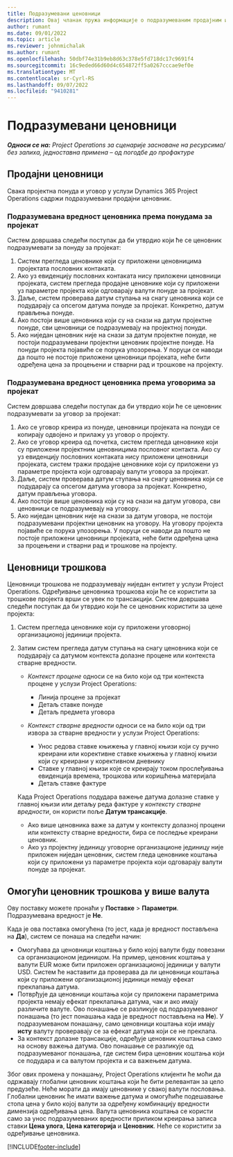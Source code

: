 ```yaml
---
title: Подразумевани ценовници
description: Овај чланак пружа информације о подразумеваним продајним и ценовницима трошкова у услузи Project Operations.
author: rumant
ms.date: 09/01/2022
ms.topic: article
ms.reviewer: johnmichalak
ms.author: rumant
ms.openlocfilehash: 50dbf74e31b9eb8d63c378e5fd718dc17c9691f4
ms.sourcegitcommit: 16c9eded66d60d4c654872ff5a0267cccae9ef0e
ms.translationtype: MT
ms.contentlocale: sr-Cyrl-RS
ms.lasthandoff: 09/07/2022
ms.locfileid: "9410281"
---
```

# <a name="default-price-lists"></a>Подразумевани ценовници

_**Односи се на:** Project Operations за сценарије засноване на ресурсима/без залиха, једноставна примена – од погодбе до профактуре_

## <a name="sales-price-lists"></a>Продајни ценовници

Свака пројектна понуда и уговор у услузи Dynamics 365 Project Operations садржи подразумевани продајни ценовник. 

### <a name="price-list-default-on-project-quotes"></a>Подразумевана вредност ценовника према понудама за пројекат
Систем довршава следећи поступак да би утврдио који ће се ценовник подразумевати за понуду за пројекат:

1. Систем прегледа ценовнике који су приложени ценовницима пројектата пословних контаката. 
1. Ако уз евиденцију пословних контаката нису приложени ценовници пројеката, систем прегледа продајне ценовнике који су приложени уз параметре пројекта који одговарају валути понуде за пројекат.
1. Даље, систем проверава датум ступања на снагу ценовника који се подударају са опсегом датума понуде за пројекат. Конкретно, датум прављења понуде.
1. Ако постоји више ценовника који су на снази на датум пројектне понуде, сви ценовници се подразумевају на пројектној понуди.
1. Ако ниједан ценовник није на снази за датум пројектне понуде, не постоји подразумевани пројектни ценовник пројектне понуде. На понуди пројекта појавиће се порука упозорења. У поруци се наводи да пошто не постоје приложени ценовници пројеката, неће бити одређена цена за процењени и стварни рад и трошкове на пројекту.

### <a name="price-list-default-on-project-contracts"></a>Подразумевана вредност ценовника према уговорима за пројекат 
Систем довршава следећи поступак да би утврдио који ће се ценовник подразумевати за уговор за пројекат:

1. Ако се уговор креира из понуде, ценовници пројеката на понуди се копирају одвојено и прилажу уз уговор о пројекту.
1. Ако се уговор креира од почетка, систем прегледа ценовнике који су приложени пројектним ценовницима пословног контакта. Ако су уз евиденцију пословних контаката нису приложени ценовници пројеката, систем тражи продајне ценовнике који су приложени уз параметре пројекта који одговарају валути уговора за пројекат.
1. Даље, систем проверава датум ступања на снагу ценовника који се подударају са опсегом датума уговора за пројекат. Конкретно, датум прављења уговора.
1. Ако постоји више ценовника који су на снази на датум уговора, сви ценовници се подразумевају на уговору.
1. Ако ниједан ценовник није на снази за датум уговора, не постоји подразумевани пројектни ценовник на уговору. На уговору пројекта појавиће се порука упозорења. У поруци се наводи да пошто не постоје приложени ценовници пројеката, неће бити одређена цена за процењени и стварни рад и трошкове на пројекту.

## <a name="cost-price-lists"></a>Ценовници трошкова

Ценовници трошкова не подразумевају ниједан ентитет у услузи Project Operations. Одређивање ценовника трошкова који ће се користити за трошкове пројекта врши се увек по трансакцији. Систем довршава следећи поступак да би утврдио који ће се ценовник користити за цене пројекта:

1. Систем прегледа ценовнике који су приложени уговорној организационој јединици пројекта.
1. Затим систем прегледа датум ступања на снагу ценовника који се подударају са датумом контекста долазне процене или контекста стварне вредности.

    - *Контекст процене* односи се на било који од три контекста процене у услузи Project Operations:

        - Линија процене за пројекат
        - Детаљ ставке понуде
        - Детаљ предмета уговора

    - *Контекст стварне вредности* односи се на било који од три извора за стварне вредности у услузи Project Operations:

       - Унос редова ставке књижења у главној књизи који су ручно креирани или корективне ставке књижења у главној књизи који су креирани у корективном дневнику
       - Ставке у главној књизи које се креирају током прослеђивања евиденција времена, трошкова или коришћења материјала
       - Детаљ ставке фактуре

    Када Project Operations подудара важење датума долазне ставке у главној књизи или детаљу реда фактуре у *контексту стварне вредности*, он користи поље **Датум трансакције**.

    - Ако више ценовника важе за датум у контексту долазној процени или контексту стварне вредности, бира се последње креирани ценовник.
    - Ако уз пројектну јединицу уговорне организационе јединицу није приложен ниједан ценовник, систем гледа ценовнике коштања који су приложени уз параметре пројекта који одговарају валути понуде за пројекат.

## <a name="enable-multi-currency-cost-price-list"></a>Омогући ценовник трошкова у више валута

Ову поставку можете пронаћи у **Поставке** \> **Параметри**. Подразумевана вредност је **Не**.

Када је ова поставка омогућена (то јест, када је вредност постављена на **Да**), систем се понаша на следећи начин:

- Омогућава да ценовници коштања у било којој валути буду повезани са организационом јединицом. На пример, ценовник коштања у валути EUR може бити приложен организационој јединици у валути USD. Систем ће наставити да проверава да ли ценовници коштања који су приложени организационој јединици немају ефекат преклапања датума.
- Потврђује да ценовници коштања који су приложени параметрима пројекта немају ефекат преклапања датума, чак и ако имају различите валуте. Ово понашање се разликује од подразумеваног понашања (то јест понашања када је вредност постављена на **Не**). У подразумеваном понашању, само ценовници коштања који имају **исту** валуту проверавају се за ефекат датума који се не преклапа.
- За контекст долазне трансакције, одређује ценовник коштања само на основу важења датума. Ово понашање се разликује од подразумеваног понашања, где систем бира ценовник коштања који се подудара и са валутом пројекта и са важењем датума.

Због ових промена у понашању, Project Operations клијенти ће моћи да одржавају глобални ценовник коштања који ће бити релевантан за цело предузеће. Неће морати да имају ценовнике у свакој валути пословања. Глобални ценовник ће имати важење датума и омогућиће подешавање стопа цена у било којој валути за одређену комбинацију вредности димензија одређивања цена. Валута ценовника коштања се користи само за унос подразумеваних вредности приликом креирања записа ставки **Цена улога**, **Цена категорија** и **Ценовник**. Неће се користити за одређивање ценовника.

[!INCLUDE[footer-include](../includes/footer-banner.md)]
